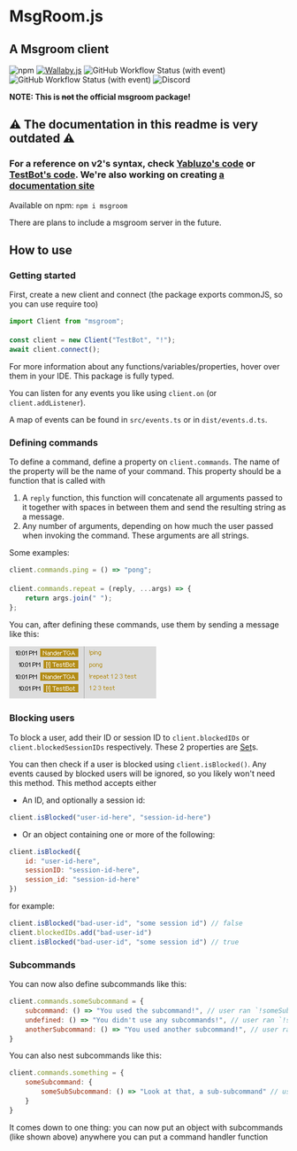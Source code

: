 # MsgRoom.js

## A Msgroom client

![npm](https://img.shields.io/npm/dt/msgroom?logo=npm)
[![Wallaby.js](https://img.shields.io/badge/wallaby.js-powered-blue.svg?style=flat&logo=github)](https://wallabyjs.com/oss/)
![GitHub Workflow Status (with event)](https://img.shields.io/github/actions/workflow/status/NanderTGA/msgroom-orm/test-build-publish-nightly.yml?label=Nightly%20builds)
![GitHub Workflow Status (with event)](https://img.shields.io/github/actions/workflow/status/NanderTGA/msgroom-orm/deploy-website.yml?label=Website%20builds)
![Discord](https://img.shields.io/discord/718043998018863114?logo=discord)


**NOTE: This is ~~not~~ the official msgroom package!**

## **:warning: The documentation in this readme is very outdated :warning:**

### For a reference on v2's syntax, check [Yabluzo's code](https://github.com/NanderTGA/yabluzo) or [TestBot's code](https://github.com/NanderTGA/msgroom-orm/tree/main/src/example). We're also working on creating [a documentation site](https://nandertga.github.io/msgroom-orm/)

Available on npm: `npm i msgroom`

There are plans to include a msgroom server in the future.

## How to use

### Getting started

First, create a new client and connect
(the package exports commonJS, so you can use require too)

```js
import Client from "msgroom";

const client = new Client("TestBot", "!");
await client.connect();
```

For more information about any functions/variables/properties,
hover over them in your IDE.
This package is fully typed.

You can listen for any events you like using `client.on` (or `client.addListener`).

A map of events can be found in `src/events.ts` or in `dist/events.d.ts`.

### Defining commands

To define a command, define a property on `client.commands`.
The name of the property will be the name of your command.
This property should be a function that is called with

1. A `reply` function, this function will concatenate all arguments passed to it together with spaces in between them and send the resulting string as a message.
2. Any number of arguments, depending on how much the user passed when invoking the command. These arguments are all strings.

Some examples:

```js
client.commands.ping = () => "pong";

client.commands.repeat = (reply, ...args) => {
    return args.join(" ");
};
```

You can, after defining these commands, use them by sending a message like this:

![example command usage](https://github.com/NanderTGA/msgroom-orm/blob/main/example%20command%20usage.png?raw=true)

### Blocking users

To block a user, add their ID or session ID to `client.blockedIDs` or `client.blockedSessionIDs` respectively.
These 2 properties are [Set](https://developer.mozilla.org/en-US/docs/Web/JavaScript/Reference/Global_Objects/Set)s.

You can then check if a user is blocked using `client.isBlocked()`.
Any events caused by blocked users will be ignored, so you likely won't need this method.
This method accepts either

- An ID, and optionally a session id:

```js
client.isBlocked("user-id-here", "session-id-here")
```

- Or an object containing one or more of the following:

```js
client.isBlocked({
    id: "user-id-here",
    sessionID: "session-id-here",
    session_id: "session-id-here"
})
```

for example:

```js
client.isBlocked("bad-user-id", "some session id") // false
client.blockedIDs.add("bad-user-id")
client.isBlocked("bad-user-id", "some session id") // true
```

### Subcommands

You can now also define subcommands like this:

```js
client.commands.someSubcommand = {
    subcommand: () => "You used the subcommand!", // user ran `!someSubcommand subcommand`
    undefined: () => "You didn't use any subcommands!", // user ran `!someSubcommand`
    anotherSubcommand: () => "You used another subcommand!", // user ran `!someSubcommand anotherSubcommand`
}
```

You can also nest subcommands like this:

```js
client.commands.something = {
    someSubcommand: {
        someSubSubcommand: () => "Look at that, a sub-subcommand" // user ran `!something someSubcommand someSubSubcommand`
    }
}
```

It comes down to one thing: you can now put an object with subcommands (like shown above) anywhere you can put a command handler function

